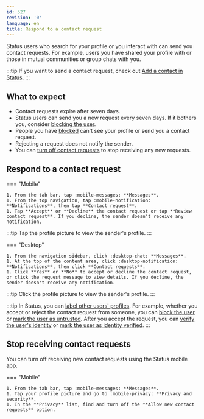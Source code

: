 ```yaml
---
id: 527
revision: '0'
language: en
title: Respond to a contact request
---
```


Status users who search for your profile or you interact with can send you contact requests. For example, users you have shared your profile with or those in mutual communities or group chats with you.

:::tip
If you want to send a contact request, check out [Add a contact in Status](./add-a-contact-in-status.md).
:::

## What to expect

- Contact requests expire after seven days.
- Status users can send you a new request every seven days. If it bothers you, consider [blocking the user](./block-or-unblock-someone-in-status#block-stranger.md).
- People you have [blocked](./block-or-unblock-someone-in-status.md) can't see your profile or send you a contact request.
- Rejecting a request does not notify the sender.
- You can [turn off contact requests](./respond-to-a-contact-request#stop-contact-requests.md) to stop receiving any new requests.

## Respond to a contact request

=== "Mobile"

    1. From the tab bar, tap :mobile-messages: **Messages**.
    1. From the top navigation, tap :mobile-notification: **Notifications**, then tap **Contact request**.
    1. Tap **Accept** or **Decline** the contact request or tap **Review contact request**. If you decline, the sender doesn't receive any notification.

:::tip
Tap the profile picture to view the sender's profile.
:::

=== "Desktop"

    1. From the navigation sidebar, click :desktop-chat: **Messages**.
    1. At the top of the content area, click :desktop-notification: **Notifications**, then click **Contact requests**.
    1. Click **Yes** or **No** to accept or decline the contact request, or click the request message to view details. If you decline, the sender doesn't receive any notification.

:::tip
Click the profile picture to view the sender's profile.
:::

:::tip
In Status, you can [label other users' profiles](./understand-status-profile-labels.md). For example, whether you accept or reject the contact request from someone, you can [block the user](./block-or-unblock-someone-in-status.md) or [mark the user as untrusted](./verify-your-contacts-identity.md). After you accept the request, you can [verify the user's identity](./verify-your-contacts-identity.md) or [mark the user as identity verified](./verify-your-contacts-identity.md).
:::

## Stop receiving contact requests

You can turn off receiving new contact requests using the Status mobile app.

=== "Mobile"

    1. From the tab bar, tap :mobile-messages: **Messages**.
    1. Tap your profile picture and go to :mobile-privacy: **Privacy and security**.
    1. In the **Privacy** list, find and turn off the **Allow new contact requests** option.

